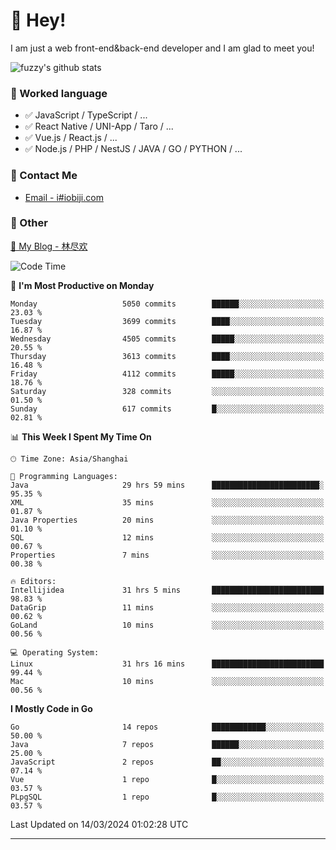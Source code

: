 # 👋 Hey!

I am just a web front-end&back-end developer and I am glad to meet you!

![fuzzy's github stats](https://github-readme-stats.vercel.app/api?username=JaydenForYou&&show_icons=true&&title_color=1abc9c&&icon_color=1abc9c)


### 📝 Worked language

- ✅ JavaScript / TypeScript / ...
- ✅ React Native / UNI-App / Taro / ...
- ✅ Vue.js / React.js / ...
- ✅ Node.js / PHP / NestJS / JAVA / GO / PYTHON / ...

### 📮 Contact Me

- [Email - i#iobiji.com](mailto:i@iobiji.com)


### 🤪 Other

[📌 My Blog - 林尽欢](https://iobiji.com)

<!--START_SECTION:waka-->
![Code Time](http://img.shields.io/badge/Code%20Time-311%20hrs%2025%20mins-blue)

📅 **I'm Most Productive on Monday** 

```text
Monday                   5050 commits        ██████░░░░░░░░░░░░░░░░░░░   23.03 % 
Tuesday                  3699 commits        ████░░░░░░░░░░░░░░░░░░░░░   16.87 % 
Wednesday                4505 commits        █████░░░░░░░░░░░░░░░░░░░░   20.55 % 
Thursday                 3613 commits        ████░░░░░░░░░░░░░░░░░░░░░   16.48 % 
Friday                   4112 commits        █████░░░░░░░░░░░░░░░░░░░░   18.76 % 
Saturday                 328 commits         ░░░░░░░░░░░░░░░░░░░░░░░░░   01.50 % 
Sunday                   617 commits         █░░░░░░░░░░░░░░░░░░░░░░░░   02.81 % 
```


📊 **This Week I Spent My Time On** 

```text
🕑︎ Time Zone: Asia/Shanghai

💬 Programming Languages: 
Java                     29 hrs 59 mins      ████████████████████████░   95.35 % 
XML                      35 mins             ░░░░░░░░░░░░░░░░░░░░░░░░░   01.87 % 
Java Properties          20 mins             ░░░░░░░░░░░░░░░░░░░░░░░░░   01.10 % 
SQL                      12 mins             ░░░░░░░░░░░░░░░░░░░░░░░░░   00.67 % 
Properties               7 mins              ░░░░░░░░░░░░░░░░░░░░░░░░░   00.38 % 

🔥 Editors: 
Intellijidea             31 hrs 5 mins       █████████████████████████   98.83 % 
DataGrip                 11 mins             ░░░░░░░░░░░░░░░░░░░░░░░░░   00.62 % 
GoLand                   10 mins             ░░░░░░░░░░░░░░░░░░░░░░░░░   00.56 % 

💻 Operating System: 
Linux                    31 hrs 16 mins      █████████████████████████   99.44 % 
Mac                      10 mins             ░░░░░░░░░░░░░░░░░░░░░░░░░   00.56 % 
```

**I Mostly Code in Go** 

```text
Go                       14 repos            ████████████░░░░░░░░░░░░░   50.00 % 
Java                     7 repos             ██████░░░░░░░░░░░░░░░░░░░   25.00 % 
JavaScript               2 repos             ██░░░░░░░░░░░░░░░░░░░░░░░   07.14 % 
Vue                      1 repo              █░░░░░░░░░░░░░░░░░░░░░░░░   03.57 % 
PLpgSQL                  1 repo              █░░░░░░░░░░░░░░░░░░░░░░░░   03.57 % 
```




 Last Updated on 14/03/2024 01:02:28 UTC
<!--END_SECTION:waka-->
---
